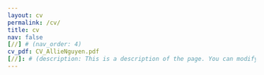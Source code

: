 ```yaml
---
layout: cv
permalink: /cv/
title: cv
nav: false
[//] # (nav_order: 4)
cv_pdf: CV_AllieNguyen.pdf
[//]: # (description: This is a description of the page. You can modify it in 'pages/_cv.md'. You can also change or remove the top pdf download button.)
---
```

